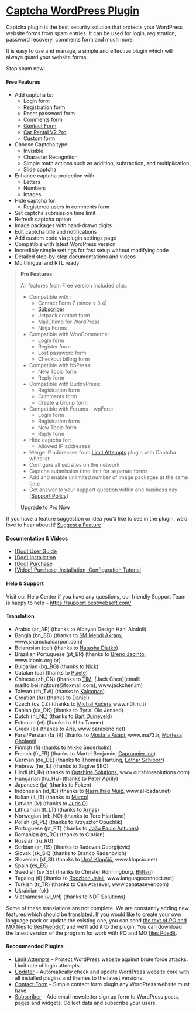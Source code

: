 <a href="https://bestwebsoft.com/products/wordpress/plugins/captcha/" target=_blank>Captcha WordPress Plugin</a>
========================

<p>Captcha plugin is the best security solution that protects your WordPress website forms from spam entries. It can be used for login, registration, password recovery, comments form and much more.</p>
<p>It is easy to use and manage, a simple and effective plugin which will always guard your website forms.</p>
<p>Stop spam now!</p>
<h4>Free Features</h4>
<ul>
<li>Add captcha to:
<ul>
<li>Login form</li>
<li>Registration form</li>
<li>Reset password form</li>
<li>Comments form</li>
<li><a href="https://bestwebsoft.com/products/wordpress/plugins/contact-form/?k=7f973058ee3bd3a18934b5e13b857d6f" rel="nofollow ugc">Contact Form</a></li>
<li><a href="https://bestwebsoft.com/products/wordpress/plugins/car-rental-v2/?k=9feda3ea8564e0b0707c5434786ddf24" rel="nofollow ugc">Car Rental V2 Pro</a></li>
<li>Custom form</li>
</ul>
</li>
<li>Choose Captcha type:
<ul>
<li>Invisible</li>
<li>Character Recognition</li>
<li>Simple math actions such as addition, subtraction, and multiplication</li>
<li>Slide captcha</li>
</ul>
</li>
<li>Enhance captcha protection with:
<ul>
<li>Letters</li>
<li>Numbers</li>
<li>Images</li>
</ul>
</li>
<li>Hide captcha for:
<ul>
<li>Registered users in comments form</li>
</ul>
</li>
<li>Set captcha submission time limit</li>
<li>Refresh captcha option</li>
<li>Image packages with hand-drawn digits</li>
<li>Edit captcha title and notifications</li>
<li>Add custom code via plugin settings page</li>
<li>Compatible with latest WordPress version</li>
<li>Incredibly simple settings for fast setup without modifying code</li>
<li>Detailed step-by-step documentations and videos</li>
<li>Multilingual and RTL ready</li>
</ul>
<blockquote>
<p><strong>Pro Features</strong></p>
<p>All features from Free version included plus:</p>
<ul>
<li>Compatible with :
<ul>
<li>Contact Form 7 (since v 3.4)</li>
<li><a href="https://bestwebsoft.com/products/wordpress/plugins/subscriber/?k=ac02c12d6e17bc91f4cc636eec0a0348" rel="nofollow ugc">Subscriber</a></li>
<li>Jetpack contact form</li>
<li>MailChimp for WordPress</li>
<li>Ninja Forms</li>
</ul>
</li>
<li>Compatible with WooCommerce:
<ul>
<li>Login form</li>
<li>Register form</li>
<li>Lost password form</li>
<li>Checkout billing form</li>
</ul>
</li>
<li>Compatible with bbPress:
<ul>
<li>New Topic form</li>
<li>Reply form</li>
</ul>
</li>
<li>Compatible with BuddyPress:
<ul>
<li>Registration form</li>
<li>Comments form</li>
<li>Create a Group form</li>
</ul>
</li>
<li>Compatible with Forums &#8211; wpForo:
<ul>
<li>Login form</li>
<li>Registration form</li>
<li>New Topic form</li>
<li>Reply form</li>
</ul>
</li>
<li>Hide captcha for:
<ul>
<li>Allowed IP addresses</li>
</ul>
</li>
<li>Merge IP addresses from <a href="https://bestwebsoft.com/products/wordpress/plugins/limit-attempts/?k=a9ab60b2d4016ae9c809733d84012988" rel="nofollow ugc">Limit Attempts</a> plugin with Captcha whitelist</li>
<li>Configure all subsites on the network</li>
<li>Captcha submission time limit for separate forms</li>
<li>Add and enable unlimited number of image packages at the same time</li>
<li>Get answer to your support question within one business day (<a href="https://bestwebsoft.com/support-policy/" rel="nofollow ugc">Support Policy</a>)</li>
</ul>
<p><a href="https://bestwebsoft.com/products/wordpress/plugins/captcha/?k=2d2d85a3c277bf3489697c9a9ff2d352" rel="nofollow ugc">Upgrade to Pro Now</a></p>
</blockquote>
<p>If you have a feature suggestion or idea you&#8217;d like to see in the plugin, we&#8217;d love to hear about it! <a href="https://support.bestwebsoft.com/hc/en-us/requests/new" rel="nofollow ugc">Suggest a Feature</a></p>
<h4>Documentation &amp; Videos</h4>
<ul>
<li><a href="https://docs.google.com/document/d/11_TUSAjMjG7hLa53lmyTZ1xox03hNlEA4tRmllFep3I/" rel="nofollow ugc">[Doc] User Guide</a></li>
<li><a href="https://docs.google.com/document/d/1-hvn6WRvWnOqj5v5pLUk7Awyu87lq5B_dO-Tv-MC9JQ/" rel="nofollow ugc">[Doc] Installation</a></li>
<li><a href="https://docs.google.com/document/d/1EUdBVvnm7IHZ6y0DNyldZypUQKpB8UVPToSc_LdOYQI/" rel="nofollow ugc">[Doc] Purchase</a></li>
<li><a href="https://www.youtube.com/watch?v=r0Noz2bYAq8" rel="nofollow ugc">[Video] Purchase, Installation, Configuration Tutorial</a></li>
</ul>
<h4>Help &amp; Support</h4>
<p>Visit our Help Center if you have any questions, our friendly Support Team is happy to help &#8211; <a href="https://support.bestwebsoft.com/" rel="nofollow ugc">https://support.bestwebsoft.com/</a></p>
<h4>Translation</h4>
<ul>
<li>Arabic (ar_AR) (thanks to Albayan Design Hani Aladoli)</li>
<li>Bangla (bn_BD) (thanks to <a href="mailto:&#109;&#x65;&#104;&#x64;i&#046;&#x61;&#107;&#x72;&#097;&#x6d;&#x40;&#103;&#x6d;&#097;&#x69;l&#046;&#x63;&#111;&#x6d;" rel="nofollow ugc">SM Mehdi Akram</a>, www.shamokaldarpon.com)</li>
<li>Belarusian (bel) (thanks to <a href="mailto:&#x6e;a&#116;&#097;&#x73;&#x68;&#097;&#046;&#x64;&#x69;&#097;&#116;&#x6b;&#x6f;&#064;&#103;&#109;&#x61;&#x69;&#108;&#046;&#x63;&#x6f;&#109;" rel="nofollow ugc">Natasha Diatko</a>)</li>
<li>Brazilian Portuguese (pt_BR) (thanks to <a href="mailto:&#098;&#114;&#x65;&#110;&#111;&#x6a;&#097;&#099;&#x40;&#x67;&#109;&#x61;&#x69;&#108;&#x2e;&#x63;&#111;&#x6d;" rel="nofollow ugc">Breno Jacinto</a>, www.iconis.org.br)</li>
<li>Bulgarian (bg_BG) (thanks to <a href="mailto:&#x70;&#x61;&#x68;&#x61;&#x72;&#x61;&#x6d;a&#110;&#064;&#103;&#109;&#097;&#105;&#108;&#x2e;&#x63;&#x6f;&#x6d;" rel="nofollow ugc">Nick</a>)</li>
<li>Catalan (ca) (thanks to <a href="mailto:&#x70;&#x73;&#105;&#101;&#x74;&#x65;&#064;&#103;&#x6d;&#x61;&#105;l&#x2e;&#099;&#111;m" rel="nofollow ugc">Psiete</a>)</li>
<li>Chinese (zh_CN) (thanks to <a href="mailto:&#052;1&#x36;&#052;4&#x31;&#056;7&#x32;&#064;q&#x71;&#046;c&#x6f;&#109;" rel="nofollow ugc">TIM</a>, [Jack Chen](email: mailto:beijingtours@foxmail.com), www.jackchen.im)</li>
<li>Taiwan (zh_TW) (thanks to <a href="mailto:&#x63;&#104;&#x2e;&#x75;&#110;&#x6b;&#046;&#x61;&#x69;&#046;&#x6d;&#097;&#x2e;&#x6f;&#064;&#x67;&#109;&#x61;&#x69;&#108;&#x2e;&#099;&#x6f;&#x6d;" rel="nofollow ugc">Kaiconan</a>)</li>
<li>Croatian (hr) (thanks to <a href="mailto:&#100;&#x61;&#x6e;&#105;&#101;&#x6c;&#064;&#099;&#x72;&#x6f;&#116;&#101;&#x68;.&#099;&#x6f;&#x6d;" rel="nofollow ugc">Daniel</a>)</li>
<li>Czech (cs_CZ) (thanks to <a href="mailto:&#107;&#117;&#x63;&#x65;&#114;&#x61;&#x6d;&#105;&#064;&#x67;&#109;&#097;&#x69;&#108;&#046;&#x63;&#x6f;&#109;" rel="nofollow ugc">Michal Kučera</a> www.n0lim.it)</li>
<li>Danish (da_DK) (thanks to Byrial Ole Jensed)</li>
<li>Dutch (nl_NL) (thanks to <a href="mailto:&#098;&#x79;&#114;&#x69;&#097;&#x6c;&#064;&#x76;i&#112;&#x2e;&#099;&#x79;&#098;&#x65;&#114;&#x63;&#x69;&#116;&#x79;&#046;&#x64;&#107;" rel="nofollow ugc">Bart Duineveld</a>)</li>
<li>Estonian (et) (thanks to Ahto Tanner)</li>
<li>Greek (el) (thanks to Aris, www.paraxeno.net)</li>
<li>Farsi/Persian (fa_IR) (thanks to <a href="mailto:&#109;&#111;&#115;&#116;&#097;&#102;&#097;&#097;s&#x61;&#x64;&#x69;&#x37;&#x33;&#x40;&#x67;&#x6d;&#097;&#105;&#108;&#046;&#099;&#111;&#109;" rel="nofollow ugc">Mostafa Asadi</a>, www.ma73.ir, <a href="mailto:&#077;&#111;&#114;&#x74;&#x65;&#x7a;&#097;&#046;&#071;&#104;&#x6f;&#x6c;&#x61;&#109;&#105;&#064;&#x59;&#x61;&#x68;o&#111;&#046;&#067;&#x6f;&#x6d;" rel="nofollow ugc">Morteza Gholami</a>)</li>
<li>Finnish (fi) (thanks to Mikko Sederholm)</li>
<li>French (fr_FR) (thanks to Martel Benjamin, <a href="mailto:&#x6c;c&#097;&#112;&#x72;&#x6f;&#110;&#110;&#x69;&#x65;&#114;&#064;&#x79;&#x61;h&#111;&#111;&#x2e;&#x63;&#111;&#109;" rel="nofollow ugc">Capronnier luc</a>)</li>
<li>German (de_DE) (thanks to Thomas Hartung, <a href="mailto:&#x6c;&#111;&#x74;&#104;&#x61;&#114;&#x2e;&#115;&#x63;&#104;&#x69;&#098;&#x6f;&#114;&#x72;&#064;&#x77;&#101;&#x62;&#046;&#x64;&#101;" rel="nofollow ugc">Lothar Schiborr</a>)</li>
<li>Hebrew (he_IL) (thanks to Sagive SEO)</li>
<li>Hindi (hi_IN) (thanks to <a href="mailto:&#097;&#115;&#104;&#046;&#x70;&#x72;&#x40;&#x6f;&#x75;&#x74;&#x73;&#x68;&#x69;n&#101;&#115;&#111;&#108;&#117;&#116;&#105;&#111;&#110;&#115;&#x2e;&#x63;&#x6f;&#x6d;" rel="nofollow ugc">Outshine Solutions</a>, www.outshinesolutions.com)</li>
<li>Hungarian (hu_HU) (thanks to <a href="mailto:&#x73;&#x6f;&#x6c;&#x61;&#x72;s&#105;&#100;&#101;&#048;&#057;&#064;&#x67;&#x6d;&#x61;&#x69;&#x6c;&#x2e;c&#111;&#109;" rel="nofollow ugc">Peter Aprily</a>)</li>
<li>Japanese (ja) (thanks to Foken)</li>
<li>Indonesian (id_ID) (thanks to <a href="mailto:&#110;&#x61;&#x73;&#x72;&#111;&#101;&#108;&#x40;&#x61;l&#045;&#098;&#x61;&#x64;&#x61;&#114;&#046;&#110;&#x65;&#x74;" rel="nofollow ugc">Nasrulhaq Muiz</a>, www.al-badar.net)</li>
<li>Italian (it_IT) (thanks to <a href="mailto:m&#097;&#114;&#099;&#x6f;&#x40;&#x62;&#x6c;a&#099;&#107;&#115;&#x74;&#x75;&#x64;&#x69;&#111;&#046;&#105;&#116;" rel="nofollow ugc">Marco</a>)</li>
<li>Latvian (lv) (thanks to <a href="mailto:&#106;&#x75;&#114;i&#x73;&#046;&#x6f;&#x40;&#103;&#x6d;&#097;&#105;&#x6c;&#046;c&#x6f;&#109;" rel="nofollow ugc">Juris O</a>)</li>
<li>Lithuanian (lt_LT) (thanks to <a href="mailto:&#x61;&#114;&#x6e;a&#115;&#x2e;&#109;&#x65;&#116;&#x61;&#108;&#x40;&#103;&#x6d;&#097;&#x69;l&#046;&#x63;&#111;&#x6d;" rel="nofollow ugc">Arnas</a>)</li>
<li>Norwegian (nb_NO) (thanks to Tore Hjartland)</li>
<li>Polish (pl_PL) (thanks to Krzysztof Opuchlik)</li>
<li>Portuguese (pt_PT) (thanks to <a href="mailto:&#x6a;&#112;&#x2e;&#x6a;&#112;&#x40;&#115;&#x61;&#x70;&#111;&#x2e;&#112;&#x74;" rel="nofollow ugc">João Paulo Antunes</a>)</li>
<li>Romanian (ro_RO) (thanks to Ciprian)</li>
<li>Russian (ru_RU)</li>
<li>Serbian (sr_RS) (thanks to Radovan Georgijevic)</li>
<li>Slovak (sk_SK) (thanks to Branco Radenovich)</li>
<li>Slovenian (sl_SI) (thanks to <a href="mailto:&#117;&#114;&#x6f;&#115;&#046;&#x6b;&#108;&#111;&#x70;&#x63;&#105;&#x63;&#x40;&#103;&#x6d;&#x61;&#105;&#x6c;&#x2e;&#099;o&#x6d;" rel="nofollow ugc">Uroš Klopčič</a>, www.klopcic.net)</li>
<li>Spain (es_ES)</li>
<li>Swedish (sv_SE) (thanks to Christer Rönningborg, <a href="mailto:&#x62;&#108;&#105;&#116;&#x74;&#x61;&#x6e;&#064;&#120;&#098;&#x6d;&#x63;&#x2e;&#111;&#114;g" rel="nofollow ugc">Blittan</a>)</li>
<li>Tagalog (tl) (thanks to <a href="mailto:&#x72;&#106;&#x61;&#108;&#x61;&#108;&#x69;&#064;&#x6c;&#097;&#x6e;&#103;&#x75;a&#x67;e&#099;&#x6f;&#110;&#x6e;&#101;&#x63;&#116;&#x2e;&#110;&#x65;&#116;" rel="nofollow ugc">Roozbeh Jalali</a>, www.languageconnect.net)</li>
<li>Turkish (tr_TR) (thanks to Can Atasever, www.canatasever.com)</li>
<li>Ukrainian (uk)</li>
<li>Vietnamese (vi_VN) (thanks to NDT Solutions)</li>
</ul>
<p>Some of these translations are not complete. We are constantly adding new features which should be translated. If you would like to create your own language pack or update the existing one, you can send <a href="https://codex.wordpress.org/Translating_WordPress" rel="nofollow ugc">the text of PO and MO files</a> to <a href="https://support.bestwebsoft.com/hc/en-us/requests/new" rel="nofollow ugc">BestWebSoft</a> and we&#8217;ll add it to the plugin. You can download the latest version of the program for work with PO and MO <a href="https://www.poedit.net/download.php" rel="nofollow ugc">files Poedit</a>.</p>
<h4>Recommended Plugins</h4>
<ul>
<li><a href="https://bestwebsoft.com/products/wordpress/plugins/limit-attempts/?k=c6b924d096b75a288daf0e49a58f93c2" rel="nofollow ugc">Limit Attempts</a> &#8211; Protect WordPress website against brute force attacks. Limit rate of login attempts.</li>
<li><a href="https://bestwebsoft.com/products/wordpress/plugins/updater/?k=0864088de1701a5e104ffb77c6d7011c" rel="nofollow ugc">Updater</a> &#8211; Automatically check and update WordPress website core with all installed plugins and themes to the latest versions.</li>
<li><a href="https://bestwebsoft.com/products/wordpress/plugins/contact-form/?k=7f973058ee3bd3a18934b5e13b857d6f" rel="nofollow ugc">Contact Form</a> &#8211; Simple contact form plugin any WordPress website must have.</li>
<li><a href="https://bestwebsoft.com/products/wordpress/plugins/subscriber/?k=2ce0827916414c9c8576110f13560030" rel="nofollow ugc">Subscriber</a> &#8211; Add email newsletter sign up form to WordPress posts, pages and widgets. Collect data and subscribe your users.</li>
</ul>

